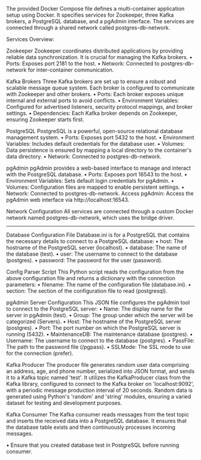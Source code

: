 
The provided Docker Compose file defines a multi-container application setup using Docker. It specifies services for Zookeeper, three Kafka brokers, a PostgreSQL database, and a pgAdmin interface. The services are connected through a shared network called postgres-db-network.

Services Overview:

Zookeeper
Zookeeper coordinates distributed applications by providing reliable data synchronization. It is crucial for managing the Kafka brokers.
•	Ports: Exposes port 2181 to the host.
•	Network: Connected to postgres-db-network for inter-container communication.

Kafka Brokers
Three Kafka brokers are set up to ensure a robust and scalable message queue system. Each broker is configured to communicate with Zookeeper and other brokers.
•	Ports: Each broker exposes unique internal and external ports to avoid conflicts.
•	Environment Variables: Configured for advertised listeners, security protocol mappings, and broker settings.
•	Dependencies: Each Kafka broker depends on Zookeeper, ensuring Zookeeper starts first.

PostgreSQL
PostgreSQL is a powerful, open-source relational database management system. 
•	Ports: Exposes port 5432 to the host.
•	Environment Variables: Includes default credentials for the database user.
•	Volumes: Data persistence is ensured by mapping a local directory to the container's data directory.
•	Network: Connected to postgres-db-network.

pgAdmin
pgAdmin provides a web-based interface to manage and interact with the PostgreSQL database.
•	Ports: Exposes port 16543 to the host.
•	Environment Variables: Sets default login credentials for pgAdmin.
•	Volumes: Configuration files are mapped to enable persistent settings.
•	Network: Connected to postgres-db-network.
Access pgAdmin: Access the pgAdmin web interface via http://localhost:16543.

Network Configuration
All services are connected through a custom Docker network named postgres-db-network, which uses the bridge driver. 

---------------------------------------------------------------------------------------------------
Database Configuration File
Database.ini is for a PostgreSQL that contains the necessary details to connect to a PostgreSQL database:
•	host: The hostname of the PostgreSQL server (localhost).
•	database: The name of the database (test).
•	user: The username to connect to the database (postgres).
•	password: The password for the user (password).

Config Parser Script
This Python script reads the configuration from the above configuration file and returns a dictionary with the connection parameters:
•	filename: The name of the configuration file (database.ini).
•	section: The section of the configuration file to read (postgresql).

pgAdmin Server Configuration
This JSON file configures the pgAdmin tool to connect to the PostgreSQL server:
•	Name: The display name for the server in pgAdmin (test).
•	Group: The group under which the server will be categorized (Servers).
•	Host: The hostname of the PostgreSQL server (postgres).
•	Port: The port number on which the PostgreSQL server is running (5432).
•	MaintenanceDB: The maintenance database (postgres).
•	Username: The username to connect to the database (postgres).
•	PassFile: The path to the password file (/pgpass).
•	SSLMode: The SSL mode to use for the connection (prefer).

Kafka Producer
The producer file generates random user data comprising an address, age, and phone number, serialized into JSON format, and sends it to a Kafka topic named 'test'. It utilizes the KafkaProducer class from the Kafka library, configured to connect to the Kafka broker on 'localhost:9092', with a periodic message production interval of 20 seconds. Random data is generated using Python's 'random' and 'string' modules, ensuring a varied dataset for testing and development purposes.

Kafka Consumer
The Kafka consumer reads messages from the test topic and inserts the received data into a PostgreSQL database. It ensures that the database table exists and then continuously processes incoming messages.

•   Ensure that you created database test in PostgreSQL before running consumer.
